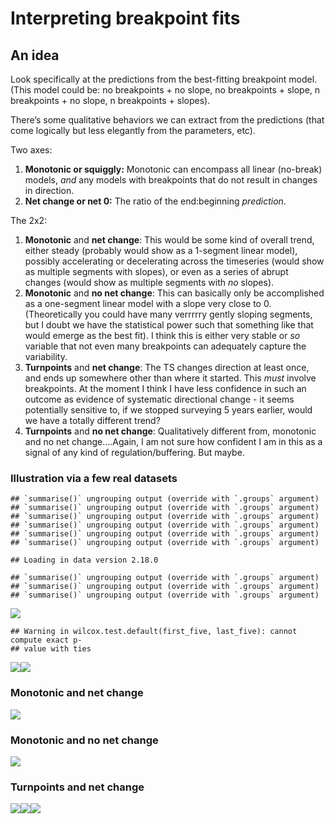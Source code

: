 Interpreting breakpoint fits
================

## An idea

Look specifically at the predictions from the best-fitting breakpoint
model. (This model could be: no breakpoints + no slope, no breakpoints +
slope, n breakpoints + no slope, n breakpoints + slopes).

There’s some qualitative behaviors we can extract from the predictions
(that come logically but less elegantly from the parameters, etc).

Two axes:

1.  **Monotonic or squiggly:** Monotonic can encompass all linear
    (no-break) models, *and* any models with breakpoints that do not
    result in changes in direction.
2.  **Net change or net 0:** The ratio of the end:beginning
    *prediction*.

The 2x2:

1.  **Monotonic** and **net change**: This would be some kind of overall
    trend, either steady (probably would show as a 1-segment linear
    model), possibly accelerating or decelerating across the timeseries
    (would show as multiple segments with slopes), or even as a series
    of abrupt changes (would show as multiple segments with *no*
    slopes).
2.  **Monotonic** and **no net change**: This can basically only be
    accomplished as a one-segment linear model with a slope very close
    to 0. (Theoretically you could have many verrrrry gently sloping
    segments, but I doubt we have the statistical power such that
    something like that would emerge as the best fit). I think this is
    either very stable or *so* variable that not even many breakpoints
    can adequately capture the variability.
3.  **Turnpoints** and **net change**: The TS changes direction at least
    once, and ends up somewhere other than where it started. This *must*
    involve breakpoints. At the moment I think I have less confidence in
    such an outcome as evidence of systematic directional change - it
    seems potentially sensitive to, if we stopped surveying 5 years
    earlier, would we have a totally different trend?
4.  **Turnpoints** and **no net change**: Qualitatively different from,
    monotonic and no net change….Again, I am not sure how confident I am
    in this as a signal of any kind of regulation/buffering. But maybe.

### Illustration via a few real datasets

    ## `summarise()` ungrouping output (override with `.groups` argument)
    ## `summarise()` ungrouping output (override with `.groups` argument)
    ## `summarise()` ungrouping output (override with `.groups` argument)
    ## `summarise()` ungrouping output (override with `.groups` argument)
    ## `summarise()` ungrouping output (override with `.groups` argument)
    ## `summarise()` ungrouping output (override with `.groups` argument)

    ## Loading in data version 2.18.0

    ## `summarise()` ungrouping output (override with `.groups` argument)
    ## `summarise()` ungrouping output (override with `.groups` argument)
    ## `summarise()` ungrouping output (override with `.groups` argument)

![](fit_taxonomy_files/figure-gfm/loading%20some%20real%20datasets-1.png)<!-- -->

    ## Warning in wilcox.test.default(first_five, last_five): cannot compute exact p-
    ## value with ties

![](fit_taxonomy_files/figure-gfm/multiple%20datasets-1.png)<!-- -->![](fit_taxonomy_files/figure-gfm/multiple%20datasets-2.png)<!-- -->

### Monotonic and net change

![](fit_taxonomy_files/figure-gfm/monotonic%20net-1.png)<!-- -->

### Monotonic and no net change

![](fit_taxonomy_files/figure-gfm/monotonic%20no%20net-1.png)<!-- -->

### Turnpoints and net change

![](fit_taxonomy_files/figure-gfm/turns%20net-1.png)<!-- -->![](fit_taxonomy_files/figure-gfm/turns%20net-2.png)<!-- -->![](fit_taxonomy_files/figure-gfm/turns%20net-3.png)<!-- -->
